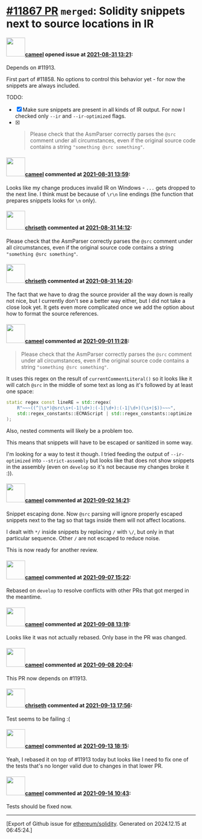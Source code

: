 # [\#11867 PR](https://github.com/ethereum/solidity/pull/11867) `merged`: Solidity snippets next to source locations in IR

#### <img src="https://avatars.githubusercontent.com/u/137030?v=4" width="50">[cameel](https://github.com/cameel) opened issue at [2021-08-31 13:21](https://github.com/ethereum/solidity/pull/11867):

Depends on #11913.

First part of #11858. No options to control this behavior yet - for now the snippets are always included.

TODO:
- [x] Make sure snippets are present in all kinds of IR output. For now I checked only `--ir` and `--ir-optimized` flags.
- [x]
    > Please check that the AsmParser correctly parses the `@src` comment under all circumstances, even if the original source code contains a string `"something @src something"`.

#### <img src="https://avatars.githubusercontent.com/u/137030?v=4" width="50">[cameel](https://github.com/cameel) commented at [2021-08-31 13:59](https://github.com/ethereum/solidity/pull/11867#issuecomment-909264577):

Looks like my change produces invalid IR on Windows - `...` gets dropped to the next line. I think must be because of `\r\n` line endings (the function that prepares snippets looks for `\n` only).

#### <img src="https://avatars.githubusercontent.com/u/9073706?v=4" width="50">[chriseth](https://github.com/chriseth) commented at [2021-08-31 14:12](https://github.com/ethereum/solidity/pull/11867#issuecomment-909276839):

Please check that the AsmParser correctly parses the `@src` comment under all circumstances, even if the original source code contains a string `"something @src something"`.

#### <img src="https://avatars.githubusercontent.com/u/9073706?v=4" width="50">[chriseth](https://github.com/chriseth) commented at [2021-08-31 14:20](https://github.com/ethereum/solidity/pull/11867#issuecomment-909283875):

The fact that we have to drag the source provider all the way down is really not nice, but I currently don't see a better way either, but I did not take a close look yet. It gets even more complicated once we add the option about how to format the source references.

#### <img src="https://avatars.githubusercontent.com/u/137030?v=4" width="50">[cameel](https://github.com/cameel) commented at [2021-09-01 11:28](https://github.com/ethereum/solidity/pull/11867#issuecomment-910194749):

> Please check that the AsmParser correctly parses the `@src` comment under all circumstances, even if the original source code contains a string `"something @src something"`.

It uses this regex on the result of `currentCommentLiteral()` so it looks like it will catch `@src` in the middle of some text as long as it's followed by at least one space:
```c++
static regex const lineRE = std::regex(
	R"~~~((^|\s*)@src\s+(-1|\d+):(-1|\d+):(-1|\d+)(\s+|$))~~~",
	std::regex_constants::ECMAScript | std::regex_constants::optimize
);
```

Also, nested comments will likely be a problem too.

This means that snippets will have to be escaped or sanitized in some way.

I'm looking for a way to test it though. I tried feeding the output of `--ir-optimized` into `--strict-assembly` but looks like that does not show snippets in the assembly (even on `develop` so it's not because my changes broke it :)).

#### <img src="https://avatars.githubusercontent.com/u/137030?v=4" width="50">[cameel](https://github.com/cameel) commented at [2021-09-02 14:21](https://github.com/ethereum/solidity/pull/11867#issuecomment-911739774):

Snippet escaping done. Now `@src` parsing will ignore properly escaped snippets next to the tag so that tags inside them will not affect locations.

I dealt with `*/` inside snippets by replacing `/` with `\/`, but only in that particular sequence. Other `/` are not escaped to reduce noise.

This is now ready for another review.

#### <img src="https://avatars.githubusercontent.com/u/137030?v=4" width="50">[cameel](https://github.com/cameel) commented at [2021-09-07 15:22](https://github.com/ethereum/solidity/pull/11867#issuecomment-914401938):

Rebased on `develop` to resolve conflicts with other PRs that got merged in the meantime.

#### <img src="https://avatars.githubusercontent.com/u/137030?v=4" width="50">[cameel](https://github.com/cameel) commented at [2021-09-08 13:19](https://github.com/ethereum/solidity/pull/11867#issuecomment-915232203):

Looks like it was not actually rebased. Only base in the PR was changed.

#### <img src="https://avatars.githubusercontent.com/u/137030?v=4" width="50">[cameel](https://github.com/cameel) commented at [2021-09-08 20:04](https://github.com/ethereum/solidity/pull/11867#issuecomment-915532271):

This PR now depends on #11913.

#### <img src="https://avatars.githubusercontent.com/u/9073706?v=4" width="50">[chriseth](https://github.com/chriseth) commented at [2021-09-13 17:56](https://github.com/ethereum/solidity/pull/11867#issuecomment-918435751):

Test seems to be failing :(

#### <img src="https://avatars.githubusercontent.com/u/137030?v=4" width="50">[cameel](https://github.com/cameel) commented at [2021-09-13 18:15](https://github.com/ethereum/solidity/pull/11867#issuecomment-918452600):

Yeah, I rebased it on top of #11913 today but looks like I need to fix one of the tests that's no longer valid due to changes in that lower PR.

#### <img src="https://avatars.githubusercontent.com/u/137030?v=4" width="50">[cameel](https://github.com/cameel) commented at [2021-09-14 10:43](https://github.com/ethereum/solidity/pull/11867#issuecomment-919033070):

Tests should be fixed now.


-------------------------------------------------------------------------------



[Export of Github issue for [ethereum/solidity](https://github.com/ethereum/solidity). Generated on 2024.12.15 at 06:45:24.]
